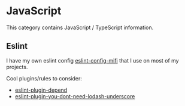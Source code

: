 # JavaScript

This category contains JavaScript / TypeScript information.

## Eslint

I have my own eslint config [eslint-config-mifi](https://github.com/mifi/eslint-config-mifi) that I use on most of my projects.

Cool plugins/rules to consider:
- [eslint-plugin-depend](https://github.com/es-tooling/eslint-plugin-depend)
- [eslint-plugin-you-dont-need-lodash-underscore](https://github.com/you-dont-need/You-Dont-Need-Lodash-Underscore)
